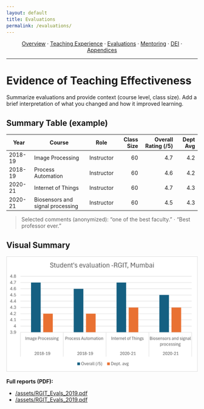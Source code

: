```yaml
---
layout: default
title: Evaluations
permalink: /evaluations/
---
```



<p align="center">
  <a href="{{ '/' | relative_url }}">Overview</a> ·
  <a href="{{ '/teaching/' | relative_url }}">Teaching Experience</a> ·
  <a href="{{ '/evaluations/' | relative_url }}">Evaluations</a> ·
  <a href="{{ '/mentoring/' | relative_url }}">Mentoring</a> ·
  <a href="{{ '/dei/' | relative_url }}">DEI</a> ·
  <a href="{{ '/appendices/' | relative_url }}">Appendices</a>
</p>
<hr/>


# Evidence of Teaching Effectiveness

Summarize evaluations and provide context (course level, class size). Add a brief interpretation of what you changed and how it improved learning.

## Summary Table (example)

| Year | Course | Role | Class Size | Overall Rating (/5) | Dept Avg |
|---|---|---|---:|---:|---:|
| 2018-19 | Image Processing | Instructor | 60 | 4.7 | 4.2 |
| 2018-19 | Process Automation | Instructor | 60 | 4.6 | 4.2 |
| 2020-21 | Internet of Things | Instructor | 60 | 4.7 | 4.3 |
| 2020-21 |Biosensors and signal processing| Instructor | 60 | 4.5 | 4.3 |

> Selected comments (anonymized): “one of the best faculty.” · “Best professor ever.”

## Visual Summary

![Evaluation summary chart](/assets/eval_summary.png)

 **Full reports (PDF):** 
- [/assets/RGIT_Evals_2019.pdf](/assets/RGIT_Evals_2019.pdf)
- [/assets/RGIT_Evals_2019.pdf](/assets/RGIT_Evals_2021.pdf)